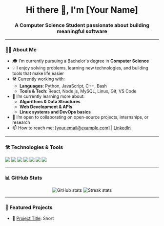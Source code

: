 <h1 align="center">Hi there 👋, I'm [Your Name]</h1>
<h3 align="center">A Computer Science Student passionate about building meaningful software</h3>

---

### 👨‍💻 About Me

- 🎓 I’m currently pursuing a Bachelor's degree in **Computer Science**
- 💡 I enjoy solving problems, learning new technologies, and building tools that make life easier
- 🛠️ Currently working with:
  - **Languages**: Python, JavaScript, C++, Bash
  - **Tools & Tech**: React, Node.js, MySQL, Linux, Git, VS Code
- 🌱 I’m currently learning more about:
  - **Algorithms & Data Structures**
  - **Web Development & APIs**
  - **Linux systems and DevOps basics**
- 👯 I’m open to collaborating on open-source projects, internships, or research
- 📫 How to reach me: [your.email@example.com] | [LinkedIn](https://linkedin.com/in/yourprofile)

---

### 🛠️ Technologies & Tools

<p align="left">
  <img src="https://img.shields.io/badge/Python-3776AB?style=for-the-badge&logo=python&logoColor=white"/>
  <img src="https://img.shields.io/badge/C++-00599C?style=for-the-badge&logo=c%2B%2B&logoColor=white"/>
  <img src="https://img.shields.io/badge/JavaScript-F7DF1E?style=for-the-badge&logo=javascript&logoColor=black"/>
  <img src="https://img.shields.io/badge/React-20232A?style=for-the-badge&logo=react&logoColor=61DAFB"/>
  <img src="https://img.shields.io/badge/Node.js-339933?style=for-the-badge&logo=nodedotjs&logoColor=white"/>
  <img src="https://img.shields.io/badge/Linux-FCC624?style=for-the-badge&logo=linux&logoColor=black"/>
  <img src="https://img.shields.io/badge/Git-F05032?style=for-the-badge&logo=git&logoColor=white"/>
</p>

---

### 📊 GitHub Stats

<p align="center">
  <img src="https://github-readme-stats.vercel.app/api?username=your-username&show_icons=true&theme=tokyonight" alt="GitHub stats"/>
  <img src="https://github-readme-streak-stats.herokuapp.com?user=your-username&theme=tokyonight&date_format=M%20j%5B%2C%20Y%5D" alt="Streak stats"/>
</p>

---

### 📂 Featured Projects

- 🔧 [Project Title](https://github.com/your-username/project-name): Short

<!--
**0s-a/0s-a** is a ✨ _special_ ✨ repository because its `README.md` (this file) appears on your GitHub profile.

Here are some ideas to get you started:

- 🔭 I’m currently working on ...
- 🌱 I’m currently learning ...
- 👯 I’m looking to collaborate on ...
- 🤔 I’m looking for help with ...
- 💬 Ask me about ...
- 📫 How to reach me: ...
- 😄 Pronouns: ...
- ⚡ Fun fact: ...
-->
